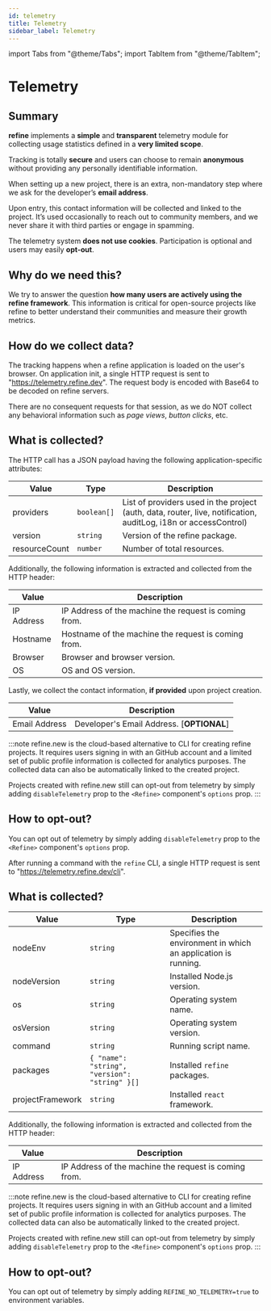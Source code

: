 ```yaml
---
id: telemetry
title: Telemetry
sidebar_label: Telemetry
---
```


import Tabs from "@theme/Tabs";
import TabItem from "@theme/TabItem";

# Telemetry

## Summary

**refine** implements a **simple** and **transparent** telemetry module for collecting usage statistics defined in a **very limited scope**.

Tracking is totally **secure** and users can choose to remain **anonymous** without providing any personally identifiable information.

When setting up a new project, there is an extra, non-mandatory step where we ask for the developer’s **email address**.

Upon entry, this contact information will be collected and linked to the project. It’s used occasionally to reach out to community members, and we never share it with third parties or engage in spamming.

The telemetry system **does not use cookies**. Participation is optional and users may easily **opt-out**.

## Why do we need this?

We try to answer the question **how many users are actively using the refine framework**. This information is critical for open-source projects like refine to better understand their communities and measure their growth metrics.

## How do we collect data?

<Tabs>
    <TabItem value="refine-core" label="refine core" default>

The tracking happens when a refine application is loaded on the user's browser. On application init, a single HTTP request is sent to "https://telemetry.refine.dev". The request body is encoded with Base64 to be decoded on refine servers.

There are no consequent requests for that session, as we do NOT collect any behavioral information such as _page views_, _button clicks_, etc.

## What is collected?

The HTTP call has a JSON payload having the following application-specific attributes:

| Value         | Type        | Description                                                                                                     |
| ------------- | ----------- | --------------------------------------------------------------------------------------------------------------- |
| providers     | `boolean[]` | List of providers used in the project (auth, data, router, live, notification, auditLog, i18n or accessControl) |
| version       | `string`    | Version of the refine package.                                                                                  |
| resourceCount | `number`    | Number of total resources.                                                                                      |

Additionally, the following information is extracted and collected from the HTTP header:

| Value      | Description                                           |
| ---------- | ----------------------------------------------------- |
| IP Address | IP Address of the machine the request is coming from. |
| Hostname   | Hostname of the machine the request is coming from.   |
| Browser    | Browser and browser version.                          |
| OS         | OS and OS version.                                    |

Lastly, we collect the contact information, **if provided** upon project creation.

| Value         | Description                               |
| ------------- | ----------------------------------------- |
| Email Address | Developer's Email Address. [**OPTIONAL**] |

:::note
refine.new is the cloud-based alternative to CLI for creating refine projects.
It requires users signing in with an GitHub account and a limited set of public profile information is collected for analytics purposes. The collected data can also be automatically linked to the created project.

Projects created with refine.new still can opt-out from telemetry by simply adding `disableTelemetry` prop to the `<Refine>` component's `options` prop.
:::

## How to opt-out?

You can opt out of telemetry by simply adding `disableTelemetry` prop to the `<Refine>` component's `options` prop.

  </TabItem>

<TabItem value="refine-cli" label="refine CLI">

After running a command with the `refine` CLI, a single HTTP request is sent to "https://telemetry.refine.dev/cli".

## What is collected?

| Value            | Type                                          | Description                                                   |
| ---------------- | --------------------------------------------- | ------------------------------------------------------------- |
| nodeEnv          | `string`                                      | Specifies the environment in which an application is running. |
| nodeVersion      | `string`                                      | Installed Node.js version.                                    |
| os               | `string`                                      | Operating system name.                                        |
| osVersion        | `string`                                      | Operating system version.                                     |
| command          | `string`                                      | Running script name.                                          |
| packages         | `{ "name": "string", "version": "string" }[]` | Installed `refine` packages.                                  |
| projectFramework | `string`                                      | Installed `react` framework.                                  |

Additionally, the following information is extracted and collected from the HTTP header:

| Value      | Description                                           |
| ---------- | ----------------------------------------------------- |
| IP Address | IP Address of the machine the request is coming from. |

:::note
refine.new is the cloud-based alternative to CLI for creating refine projects.
It requires users signing in with an GitHub account and a limited set of public profile information is collected for analytics purposes. The collected data can also be automatically linked to the created project.

Projects created with refine.new still can opt-out from telemetry by simply adding `disableTelemetry` prop to the `<Refine>` component's `options` prop.
:::

## How to opt-out?

You can opt out of telemetry by simply adding `REFINE_NO_TELEMETRY=true` to environment variables.

</TabItem>
</Tabs>
